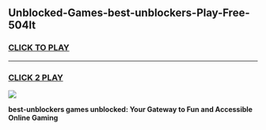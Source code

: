
## Unblocked-Games-best-unblockers-Play-Free-504lt
<h3>
<a href="https://premium76.site?title=best-unblockers&ref=20M">CLICK TO PLAY</a></h3>
<hr>

<h3>
<a href="https://premium76.site?title=best-unblockers&ref=20M">CLICK 2 PLAY</a>
  
</h3>

<a href="https://premium76.site?title=best-unblockers&ref=19M"><img src="https://clearcache.store/games.png"></a>


**best-unblockers games unblocked: Your Gateway to Fun and Accessible Online Gaming**

